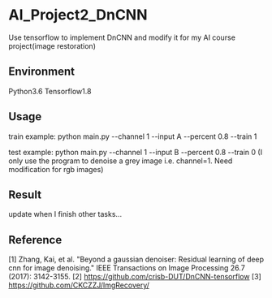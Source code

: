 # AI_Project2_DnCNN
Use tensorflow to implement DnCNN and modify it for my AI course project(image restoration)

## Environment

Python3.6
Tensorflow1.8

## Usage
train example: python main.py --channel 1 --input A --percent 0.8 --train 1

test example: python main.py --channel 1 --input B --percent 0.8 --train 0
(I only use the program to denoise a grey image i.e. channel=1. Need modification for rgb images)

## Result
update when I finish other tasks...

## Reference
[1] Zhang, Kai, et al. "Beyond a gaussian denoiser: Residual learning of deep cnn for image denoising." IEEE Transactions on Image Processing 26.7 (2017): 3142-3155.
[2] https://github.com/crisb-DUT/DnCNN-tensorflow
[3] https://github.com/CKCZZJ/ImgRecovery/
